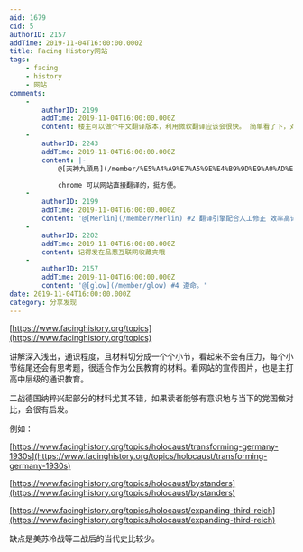 ```yaml
---
aid: 1679
cid: 5
authorID: 2157
addTime: 2019-11-04T16:00:00.000Z
title: Facing History网站
tags:
    - facing
    - history
    - 网站
comments:
    -
        authorID: 2199
        addTime: 2019-11-04T16:00:00.000Z
        content: 楼主可以做个中文翻译版本，利用微软翻译应该会很快。 简单看了下，对于纳粹德国的历史总结确实很不错。
    -
        authorID: 2243
        addTime: 2019-11-04T16:00:00.000Z
        content: |-
            @[天神九頭鳥](/member/%E5%A4%A9%E7%A5%9E%E4%B9%9D%E9%A0%AD%E9%B3%A5) #1

            chrome 可以网站直接翻译的，挺方便。
    -
        authorID: 2199
        addTime: 2019-11-04T16:00:00.000Z
        content: '@[Merlin](/member/Merlin) #2 翻译引擎配合人工修正 效率高译文通畅。质量好。可以一试。'
    -
        authorID: 2202
        addTime: 2019-11-04T16:00:00.000Z
        content: 记得发在品葱互联网收藏夹哦
    -
        authorID: 2157
        addTime: 2019-11-04T16:00:00.000Z
        content: '@[glow](/member/glow) #4 遵命。'
date: 2019-11-04T16:00:00.000Z
category: 分享发现
---
```


[https://www.facinghistory.org/topics](https://www.facinghistory.org/topics)

讲解深入浅出，通识程度，且材料切分成一个个小节，看起来不会有压力，每个小节结尾还会有思考题，很适合作为公民教育的材料。看网站的宣传图片，也是主打高中层级的通识教育。

二战德国纳粹兴起部分的材料尤其不错，如果读者能够有意识地与当下的党国做对比，会很有启发。

例如：

[https://www.facinghistory.org/topics/holocaust/transforming-germany-1930s](https://www.facinghistory.org/topics/holocaust/transforming-germany-1930s)

[https://www.facinghistory.org/topics/holocaust/bystanders](https://www.facinghistory.org/topics/holocaust/bystanders)

[https://www.facinghistory.org/topics/holocaust/expanding-third-reich](https://www.facinghistory.org/topics/holocaust/expanding-third-reich)

缺点是美苏冷战等二战后的当代史比较少。
